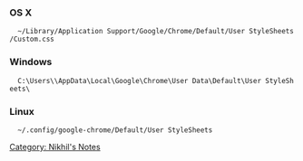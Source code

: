 ### OS X

`  ~/Library/Application Support/Google/Chrome/Default/User StyleSheets/Custom.css`

### Windows

`  C:\Users\`<your-userid>`\AppData\Local\Google\Chrome\User Data\Default\User StyleSheets\`

### Linux

`  ~/.config/google-chrome/Default/User StyleSheets`

[Category: Nikhil's Notes](Category:_Nikhil's_Notes "wikilink")
